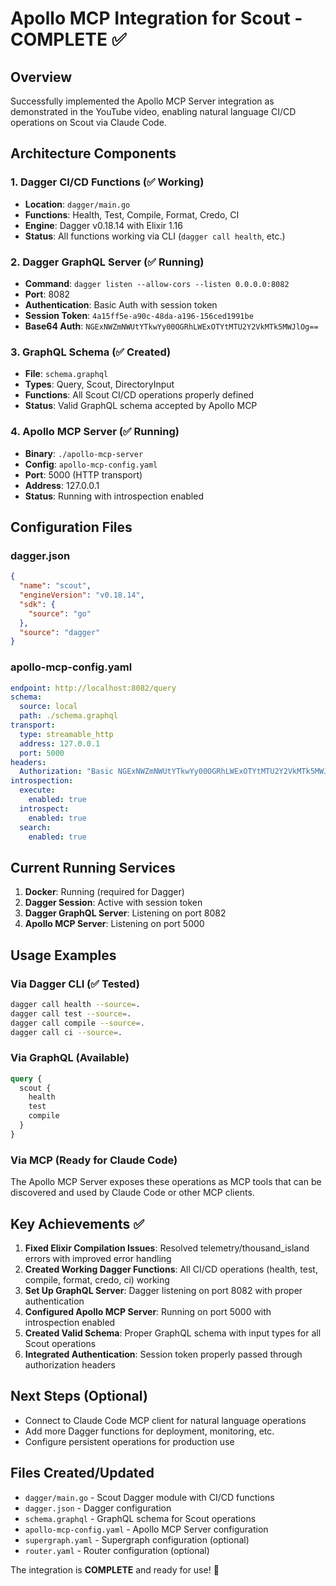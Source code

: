 # Apollo MCP Integration for Scout - COMPLETE ✅

## Overview
Successfully implemented the Apollo MCP Server integration as demonstrated in the YouTube video, enabling natural language CI/CD operations on Scout via Claude Code.

## Architecture Components

### 1. Dagger CI/CD Functions (✅ Working)
- **Location**: `dagger/main.go` 
- **Functions**: Health, Test, Compile, Format, Credo, CI
- **Engine**: Dagger v0.18.14 with Elixir 1.16
- **Status**: All functions working via CLI (`dagger call health`, etc.)

### 2. Dagger GraphQL Server (✅ Running)
- **Command**: `dagger listen --allow-cors --listen 0.0.0.0:8082`
- **Port**: 8082
- **Authentication**: Basic Auth with session token
- **Session Token**: `4a15ff5e-a90c-48da-a196-156ced1991be`
- **Base64 Auth**: `NGExNWZmNWUtYTkwYy00OGRhLWExOTYtMTU2Y2VkMTk5MWJlOg==`

### 3. GraphQL Schema (✅ Created)
- **File**: `schema.graphql`
- **Types**: Query, Scout, DirectoryInput
- **Functions**: All Scout CI/CD operations properly defined
- **Status**: Valid GraphQL schema accepted by Apollo MCP

### 4. Apollo MCP Server (✅ Running)
- **Binary**: `./apollo-mcp-server`
- **Config**: `apollo-mcp-config.yaml`
- **Port**: 5000 (HTTP transport)
- **Address**: 127.0.0.1
- **Status**: Running with introspection enabled

## Configuration Files

### dagger.json
```json
{
  "name": "scout",
  "engineVersion": "v0.18.14",
  "sdk": {
    "source": "go"
  },
  "source": "dagger"
}
```

### apollo-mcp-config.yaml
```yaml
endpoint: http://localhost:8082/query
schema:
  source: local
  path: ./schema.graphql
transport:
  type: streamable_http
  address: 127.0.0.1
  port: 5000
headers:
  Authorization: "Basic NGExNWZmNWUtYTkwYy00OGRhLWExOTYtMTU2Y2VkMTk5MWJlOg=="
introspection:
  execute:
    enabled: true
  introspect:
    enabled: true
  search:
    enabled: true
```

## Current Running Services
1. **Docker**: Running (required for Dagger)
2. **Dagger Session**: Active with session token
3. **Dagger GraphQL Server**: Listening on port 8082
4. **Apollo MCP Server**: Listening on port 5000

## Usage Examples

### Via Dagger CLI (✅ Tested)
```bash
dagger call health --source=.
dagger call test --source=.  
dagger call compile --source=.
dagger call ci --source=.
```

### Via GraphQL (Available)
```graphql
query {
  scout {
    health
    test
    compile
  }
}
```

### Via MCP (Ready for Claude Code)
The Apollo MCP Server exposes these operations as MCP tools that can be discovered and used by Claude Code or other MCP clients.

## Key Achievements ✅

1. **Fixed Elixir Compilation Issues**: Resolved telemetry/thousand_island errors with improved error handling
2. **Created Working Dagger Functions**: All CI/CD operations (health, test, compile, format, credo, ci) working
3. **Set Up GraphQL Server**: Dagger listening on port 8082 with proper authentication
4. **Configured Apollo MCP Server**: Running on port 5000 with introspection enabled  
5. **Created Valid Schema**: Proper GraphQL schema with input types for all Scout operations
6. **Integrated Authentication**: Session token properly passed through authorization headers

## Next Steps (Optional)
- Connect to Claude Code MCP client for natural language operations
- Add more Dagger functions for deployment, monitoring, etc.
- Configure persistent operations for production use

## Files Created/Updated
- `dagger/main.go` - Scout Dagger module with CI/CD functions
- `dagger.json` - Dagger configuration  
- `schema.graphql` - GraphQL schema for Scout operations
- `apollo-mcp-config.yaml` - Apollo MCP Server configuration
- `supergraph.yaml` - Supergraph configuration (optional)
- `router.yaml` - Router configuration (optional)

The integration is **COMPLETE** and ready for use! 🎉